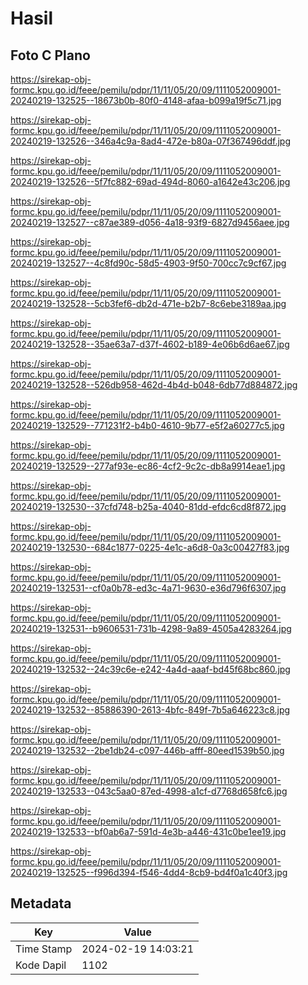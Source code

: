 # Hasil

## Foto C Plano

https://sirekap-obj-formc.kpu.go.id/feee/pemilu/pdpr/11/11/05/20/09/1111052009001-20240219-132525--18673b0b-80f0-4148-afaa-b099a19f5c71.jpg

https://sirekap-obj-formc.kpu.go.id/feee/pemilu/pdpr/11/11/05/20/09/1111052009001-20240219-132526--346a4c9a-8ad4-472e-b80a-07f367496ddf.jpg

https://sirekap-obj-formc.kpu.go.id/feee/pemilu/pdpr/11/11/05/20/09/1111052009001-20240219-132526--5f7fc882-69ad-494d-8060-a1642e43c206.jpg

https://sirekap-obj-formc.kpu.go.id/feee/pemilu/pdpr/11/11/05/20/09/1111052009001-20240219-132527--c87ae389-d056-4a18-93f9-6827d9456aee.jpg

https://sirekap-obj-formc.kpu.go.id/feee/pemilu/pdpr/11/11/05/20/09/1111052009001-20240219-132527--4c8fd90c-58d5-4903-9f50-700cc7c9cf67.jpg

https://sirekap-obj-formc.kpu.go.id/feee/pemilu/pdpr/11/11/05/20/09/1111052009001-20240219-132528--5cb3fef6-db2d-471e-b2b7-8c6ebe3189aa.jpg

https://sirekap-obj-formc.kpu.go.id/feee/pemilu/pdpr/11/11/05/20/09/1111052009001-20240219-132528--35ae63a7-d37f-4602-b189-4e06b6d6ae67.jpg

https://sirekap-obj-formc.kpu.go.id/feee/pemilu/pdpr/11/11/05/20/09/1111052009001-20240219-132528--526db958-462d-4b4d-b048-6db77d884872.jpg

https://sirekap-obj-formc.kpu.go.id/feee/pemilu/pdpr/11/11/05/20/09/1111052009001-20240219-132529--771231f2-b4b0-4610-9b77-e5f2a60277c5.jpg

https://sirekap-obj-formc.kpu.go.id/feee/pemilu/pdpr/11/11/05/20/09/1111052009001-20240219-132529--277af93e-ec86-4cf2-9c2c-db8a9914eae1.jpg

https://sirekap-obj-formc.kpu.go.id/feee/pemilu/pdpr/11/11/05/20/09/1111052009001-20240219-132530--37cfd748-b25a-4040-81dd-efdc6cd8f872.jpg

https://sirekap-obj-formc.kpu.go.id/feee/pemilu/pdpr/11/11/05/20/09/1111052009001-20240219-132530--684c1877-0225-4e1c-a6d8-0a3c00427f83.jpg

https://sirekap-obj-formc.kpu.go.id/feee/pemilu/pdpr/11/11/05/20/09/1111052009001-20240219-132531--cf0a0b78-ed3c-4a71-9630-e36d796f6307.jpg

https://sirekap-obj-formc.kpu.go.id/feee/pemilu/pdpr/11/11/05/20/09/1111052009001-20240219-132531--b9606531-731b-4298-9a89-4505a4283264.jpg

https://sirekap-obj-formc.kpu.go.id/feee/pemilu/pdpr/11/11/05/20/09/1111052009001-20240219-132532--24c39c6e-e242-4a4d-aaaf-bd45f68bc860.jpg

https://sirekap-obj-formc.kpu.go.id/feee/pemilu/pdpr/11/11/05/20/09/1111052009001-20240219-132532--85886390-2613-4bfc-849f-7b5a646223c8.jpg

https://sirekap-obj-formc.kpu.go.id/feee/pemilu/pdpr/11/11/05/20/09/1111052009001-20240219-132532--2be1db24-c097-446b-afff-80eed1539b50.jpg

https://sirekap-obj-formc.kpu.go.id/feee/pemilu/pdpr/11/11/05/20/09/1111052009001-20240219-132533--043c5aa0-87ed-4998-a1cf-d7768d658fc6.jpg

https://sirekap-obj-formc.kpu.go.id/feee/pemilu/pdpr/11/11/05/20/09/1111052009001-20240219-132533--bf0ab6a7-591d-4e3b-a446-431c0be1ee19.jpg

https://sirekap-obj-formc.kpu.go.id/feee/pemilu/pdpr/11/11/05/20/09/1111052009001-20240219-132525--f996d394-f546-4dd4-8cb9-bd4f0a1c40f3.jpg


## Metadata

| Key        | Value               |
| ---------- | ------------------- |
| Time Stamp | 2024-02-19 14:03:21 |
| Kode Dapil | 1102                |



